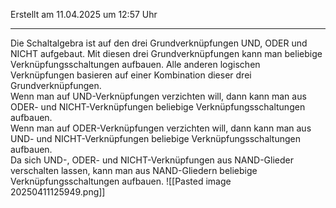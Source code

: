 Erstellt am 11.04.2025 um 12:57 Uhr

---
Die Schaltalgebra ist auf den drei Grundverknüpfungen UND, ODER und NICHT aufgebaut. Mit diesen drei Grundverknüpfungen kann man beliebige Verknüpfungsschaltungen aufbauen. Alle anderen logischen Verknüpfungen basieren auf einer Kombination dieser drei Grundverknüpfungen.  
Wenn man auf UND-Verknüpfungen verzichten will, dann kann man aus ODER- und NICHT-Verknüpfungen beliebige Verknüpfungsschaltungen aufbauen.  
Wenn man auf ODER-Verknüpfungen verzichten will, dann kann man aus UND- und NICHT-Verknüpfungen beliebige Verknüpfungsschaltungen aufbauen.  
Da sich UND-, ODER- und NICHT-Verknüpfungen aus NAND-Glieder verschalten lassen, kann man aus NAND-Gliedern beliebige Verknüpfungsschaltungen aufbauen.
![[Pasted image 20250411125949.png]]
